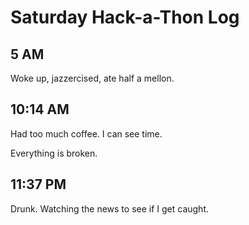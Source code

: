 # Saturday Hack-a-Thon Log


## 5 AM

Woke up, jazzercised, ate half a mellon.


## 10:14 AM

Had too much coffee.  I can see time.

Everything is broken.


## 11:37 PM

Drunk.  Watching the news to see if I get caught.
